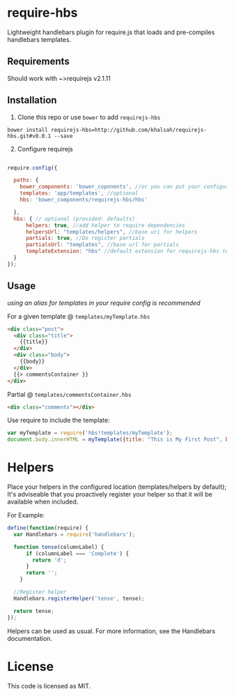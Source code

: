 # require-hbs

Lightweight handlebars plugin for require.js that loads and pre-compiles handlebars templates.

## Requirements

Should work with ~>requirejs v2.1.11

## Installation
1. Clone this repo or use `bower` to add `requirejs-hbs`
```
bower install requirejs-hbs=http://github.com/khalsah/requirejs-hbs.git#v0.0.1 --save
```
2. Configure requirejs
```javascript

require.config({

  paths: {
    bower_components: 'bower_coponents', //or you can put your configured location here
    templates: 'app/templates', //optional
    hbs: 'bower_components/requirejs-hbs/hbs'

  },
  hbs: { // optional (provided: defaults)
      helpers: true, //add helper to require dependencies
      helpersUrl: "templates/helpers", //base uri for helpers
      partials: true, //Do register partials
      partialsUrl: "templates", //base url for partials
      templateExtension: "hbs" //default extension for requirejs-hbs templates
  }
});

```

## Usage

*using an alias for templates in your require config is recommended*

For a given template @ `templates/myTemplate.hbs`

```html
<div class="post">
  <div class="title">
    {{title}}
  </div>
  <div class="body">
    {{body}}
  </div>
  {{> commentsContainer }}
</div>
```

Partial @ `templates/commentsContainer.hbs`
```html
<div class="comments"></div>
```

Use require to include the template:
```javascript
var myTemplate = require('hbs!templates/myTemplate');
document.body.innerHTML = myTemplate({title: "This is My First Post", body: "This is the body of my first post"});
```

# Helpers
Place your helpers in the configured location (templates/helpers by default); It's adviseable that you proactively register your helper so that it will be available when included.

For Example:
```javascript
define(function(require) {
  var Handlebars = require('handlebars');

  function tense(columnLabel) {
      if (columnLabel === 'Complete') {
        return 'd';
      }
      return '';
    }

  //Register helper
  Handlebars.registerHelper('tense', tense);

  return tense;
});
```

Helpers can be used as usual.  For more information, see the Handlebars documentation.

# License

This code is licensed as MIT.



